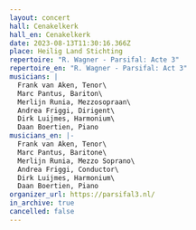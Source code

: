 ```yaml
---
layout: concert
hall: Cenakelkerk
hall_en: Cenakelkerk
date: 2023-08-13T11:30:16.366Z
place: Heilig Land Stichting
repertoire: "R. Wagner - Parsifal: Acte 3"
repertoire_en: "R. Wagner - Parsifal: Act 3"
musicians: |
  Frank van Aken, Tenor\
  Marc Pantus, Bariton\
  Merlijn Runia, Mezzosopraan\
  Andrea Friggi, Dirigent\
  Dirk Luijmes, Harmonium\
  Daan Boertien, Piano
musicians_en: |-
  Frank van Aken, Tenor\
  Marc Pantus, Baritone\
  Merlijn Runia, Mezzo Soprano\
  Andrea Friggi, Conductor\
  Dirk Luijmes, Harmonium\
  Daan Boertien, Piano
organizer_url: https://parsifal3.nl/
in_archive: true
cancelled: false
---
```

